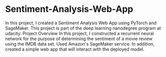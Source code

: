 # Sentiment-Analysis-Web-App
In this project, I created a Sentiment Analysis Web App using PyTorch and SageMaker. This project is part of the deep learning nanodegree program at udacity.    Project Overview In this project, I constructed a recurrent neural network for the purpose of determining the sentiment of a movie review using the IMDB data set. Used Amazon's SageMaker service. In addition, created a simple web app that will interact with the deployed model.
